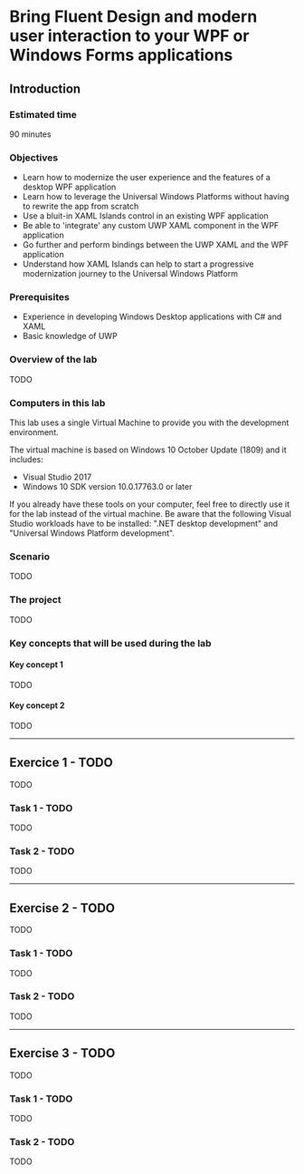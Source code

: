 ﻿# Bring Fluent Design and modern user interaction to your WPF or Windows Forms applications

## Introduction

### Estimated time
90 minutes

### Objectives
- Learn how to modernize the user experience and the features of a desktop WPF application
- Learn how to leverage the Universal Windows Platforms without having to rewrite the app from scratch
- Use a bluit-in XAML Islands control in an existing WPF application
- Be able to 'integrate' any custom UWP XAML component in the WPF application
- Go further and perform bindings between the UWP XAML and the WPF application
- Understand how XAML Islands can help to start a progressive modernization journey to the Universal Windows Platform

### Prerequisites

- Experience in developing Windows Desktop applications with C# and XAML
- Basic knowledge of UWP 

### Overview of the lab
TODO

### Computers in this lab
This lab uses a single Virtual Machine to provide you with the development environment.

The virtual machine is based on Windows 10 October Update (1809) and it includes:
- Visual Studio 2017
- Windows 10 SDK version 10.0.17763.0 or later

If you already have these tools on your computer, feel free to directly use it for the lab instead of the virtual machine. Be aware that the following Visual Studio workloads have to be installed: ".NET desktop development" and "Universal Windows Platform development".

### Scenario
TODO

### The project
TODO

### Key concepts that will be used during the lab

#### Key concept 1
TODO

#### Key concept 2
TODO

___
## Exercice 1 - TODO
TODO

### Task 1 - TODO
TODO

### Task 2 - TODO
TODO

___
## Exercise 2 - TODO
TODO

### Task 1 - TODO
TODO

### Task 2 - TODO
TODO

___
## Exercise 3 - TODO
TODO

### Task 1 - TODO
TODO

### Task 2 - TODO
TODO




